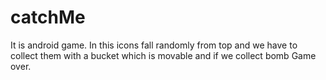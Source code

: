 # catchMe
It is android game. In this icons fall randomly from top and we have to collect them with a bucket which is movable and if we collect bomb Game over. 
